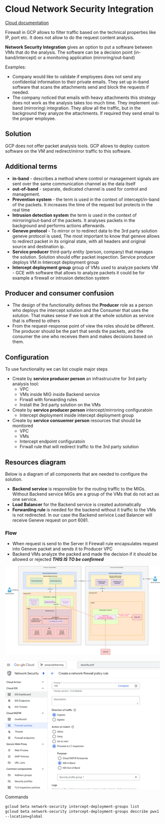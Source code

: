 # Cloud Network Security Integration

[Cloud documentation](https://cloud.google.com/network-security-integration/docs/nsi-overview)

Firewall in GCP allows to filter traffic based on the technical properties like IP, port etc. It does not allow to do the request content analysis.


**Network Security Integration**  gives an option to put a software between VMs that do the analysis. The software can be a decision point (in-band/intercept) or a monitoring application (mirroring/out-band)


Examples:

- Company would like to validate if employees does not send any confidential information to their private emails. They set up in-band software that scans the attachments send and block the requests if needed.
- The company noticed that emails with heavy attachments this strategy does not work as the analysis takes too much time. They implement out-band (mirroring) integration. They allow all the traffic, but in the background they analyze the attachments. If required they send email to the proper employee.


## Solution
GCP does not offer packet analysis tools. GCP allows to deploy custom software on the VM and redirect/mirror traffic to this software.

## Additional terms

- **in-band** - describes a method where control or management signals are sent over the same communication channel as the data itself
-  **out-of-band** - separate, dedicated channel is used for control and management.
- **Prevention system** - the term is used in the context of intercept/in-band of the packets. It increases the time of the request but protects in the real time
- **Intrusion detection system** the term is used in the context of mirroring/out-band of the packets. It analyses packets in the background and performs actions afterwards.
- **Geneve protocol** - To mirror or to redirect data to the 3rd party solution geneve protocol is used, The most important to know that geneve allows to redirect packet in its original state, with all headers and original source and destination ip.
- **Service producer** third-party entity (person, company) that manages the solution. Solution should offer packet inspection. Service producer deploys VM in Intercept deployment group
- **Intercept deployment group** group of VMs used to analyze packets
VM - GCE with software that allows to analyze packets it could be for example a firewall or intrusion detection system



## Producer and consumer confusion

- The design of the functionality defines the **Producer** role as a person who deploys the intercept solution and the Consumer that uses the solution. That makes sense if we look at the whole solution as service that is offered to others
- From the request-response point of view the roles should be different. The producer should be the part that sends the packets, and the consumer the one who receives them and makes decisions based on them.



## Configuration
To use functionality we can list couple major steps
- Create by **service producer person** an infrastrucutre for 3rd party analysis tool: 
   - VPC
   - VMs inside MIG inside Backend service 
   - Firwall with forwarding rules
   - Install the 3rd party solution on the VMs
- Create by **service producer person** intercept/mirroring configuratoin
   - Intercept deployment inside intercept deployment group
- Create by **service consuemer person** resources that should be monitored
   - VPC 
   - VMs
   - Intercept endpoint configuratoin
   - Firwall rule that will redirect traffic to the 3rd party solution

## Resources diagram

Below is a diagram of all components that are needed to configure the solution.

- **Backend service**  is responsible for the routing traffic to the MIGs. Without Backend service MIGs are a group of the VMs that do not act as one service.
- **Load Balancer** for the Backend service is created automatically
- **Forwarding rule** is needed for the backend without it traffic to the VMs is not redirected. In our case the Backend serivice Load Balancer will receive Geneve request on port 6081.

### Flow

- When request is send to the Server it Firewall rule encapsulates request into Geneve packet and sends it to Producer VPC
- Backend VMs analyze the packed and made the decision if it should be allowed or rejected ***THIS IS TO be confirmed***


![intercept-diagram.png](./images/intercept-diagram.png)



![Firewall policy rule](./images/firewall-policy-rule.png)


Commands

```
gcloud beta network-security intercept-deployment-groups list
gcloud beta network-security intercept-deployment-groups describe pwx1 --location=global
```


